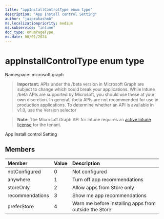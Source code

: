 ```yaml
---
title: "appInstallControlType enum type"
description: "App Install control Setting"
author: "jaiprakashmb"
ms.localizationpriority: medium
ms.subservice: "intune"
doc_type: enumPageType
ms.date: 08/01/2024
---
```


# appInstallControlType enum type

Namespace: microsoft.graph

> **Important:** APIs under the /beta version in Microsoft Graph are subject to change which could break your applications. While Intune /beta APIs are supported by Microsoft, you should use these at your own discretion. In general, /beta APIs are not recommended for use in production applications. To determine whether an API is available in v1.0, use the Version selector

> **Note:** The Microsoft Graph API for Intune requires an [active Intune license](https://go.microsoft.com/fwlink/?linkid=839381) for the tenant.

App Install control Setting

## Members
|Member|Value|Description|
|:---|:---|:---|
|notConfigured|0|Not configured|
|anywhere|1|Turn off app recommendations|
|storeOnly|2|Allow apps from Store only|
|recommendations|3|Show me app recommendations|
|preferStore|4|Warn me before installing apps from outside the Store|